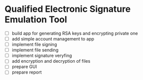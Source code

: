 # Qualified Electronic Signature Emulation Tool

- [ ] build app for generating RSA keys and encrypting private one
- [ ] add simple account management to app
- [ ] implement file signing
- [ ] implement file sending
- [ ] implement signature veryfing
- [ ] add encryption and decryption of files
- [ ] prepare GUI
- [ ] prepare report
